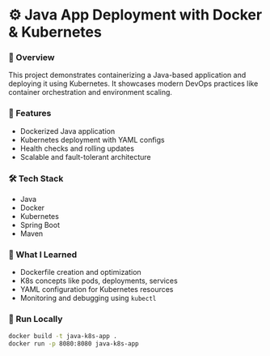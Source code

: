 # ⚙️ Java App Deployment with Docker & Kubernetes

### 🧩 Overview
This project demonstrates containerizing a Java-based application and deploying it using Kubernetes. It showcases modern DevOps practices like container orchestration and environment scaling.

### 🚀 Features
- Dockerized Java application
- Kubernetes deployment with YAML configs
- Health checks and rolling updates
- Scalable and fault-tolerant architecture

### 🛠️ Tech Stack
- Java
- Docker
- Kubernetes
- Spring Boot
- Maven

### 🧠 What I Learned
- Dockerfile creation and optimization
- K8s concepts like pods, deployments, services
- YAML configuration for Kubernetes resources
- Monitoring and debugging using `kubectl`

### 📂 Run Locally
```bash
docker build -t java-k8s-app .
docker run -p 8080:8080 java-k8s-app
